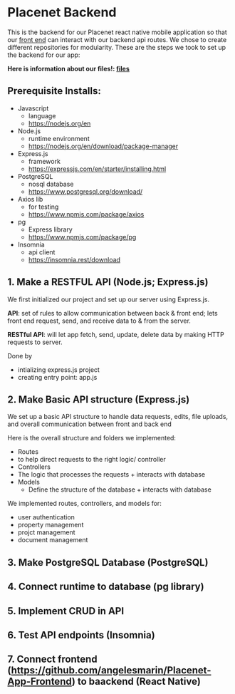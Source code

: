 # Placenet Backend 
This is the backend for our Placenet react native mobile application so that our [front end](https://github.com/angelesmarin/Placenet-App-Frontend/tree/main) can interact with our backend api routes. We chose to create different repositories for modularity. These are the steps we took to set up the backend for our app:


**Here is information about our files!: [files](https://github.com/angelesmarin/Placenet-App-Backend/blob/development/documentation/file_structure.md)**

## Prerequisite Installs:
* Javascript
  * language
  * https://nodejs.org/en 
* Node.js
  * runtime environment 
  * https://nodejs.org/en/download/package-manager 
* Express.js
  * framework
  * https://expressjs.com/en/starter/installing.html
* PostgreSQL
  * nosql database
  * https://www.postgresql.org/download/
* Axios lib
  * for testing
  * https://www.npmjs.com/package/axios 
* pg
  * Express library
  * https://www.npmjs.com/package/pg 
* Insomnia
  * api client
  * https://insomnia.rest/download 
  
## 1. Make a RESTFUL API (Node.js; Express.js)
We first initialized our project and set up our server using Express.js.

**API**: set of rules to allow communication between back & front end; lets front end request, send, and receive data to & from the server. 


**RESTful API**: will let app fetch, send, update, delete data by making HTTP requests to server. 

Done by 
- intializing express.js project
- creating entry point: app.js 


## 2. Make Basic API structure (Express.js)
We set up a basic API structure to handle data requests, edits, file uploads, and overall communication between front and back end 

Here is the overall structure and folders we implemented:
* Routes
* to help direct requests to the right logic/ controller
* Controllers
* The logic that processes the requests + interacts with database 
* Models 
	* Define the structure of the database + interacts with database 

We implemented routes, controllers, and models for: 
* user authentication
* property management
* projct management
* document management 

## 3. Make PostgreSQL Database (PostgreSQL)
  
## 4. Connect runtime to database (pg library)

## 5. Implement CRUD in API  

## 6. Test API endpoints (Insomnia)

## 7. Connect frontend (https://github.com/angelesmarin/Placenet-App-Frontend) to baackend (React Native)
